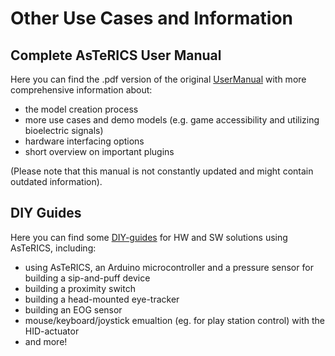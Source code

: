 # Other Use Cases and Information

## Complete AsTeRICS User Manual

Here you can find the .pdf version of the original [UserManual](https://github.com/asterics/AsTeRICS/raw/master/Documentation/UserManual.pdf) with more comprehensive information about:
- the model creation process
- more use cases and demo models (e.g. game accessibility and utilizing bioelectric signals)
- hardware interfacing options
- short overview on important plugins

(Please note that this manual is not constantly updated and might contain outdated information).

## DIY Guides

Here you can find some [DIY-guides](https://github.com/asterics/AsTeRICS/tree/master/Documentation/DIYGuides) for HW and SW solutions using AsTeRICS, including:
- using AsTeRICS, an Arduino microcontroller and a pressure sensor for building a sip-and-puff device
- building a proximity switch
- building a head-mounted eye-tracker
- building an EOG sensor
- mouse/keyboard/joystick emualtion (eg. for play station control) with the HID-actuator
- and more!
